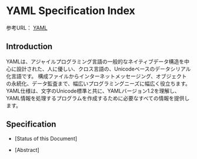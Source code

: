 # YAML Specification Index 

参考URL： [YAML](https://yaml.org/spec/)

## Introduction

YAMLは、アジャイルプログラミング言語の一般的なネイティブデータ構造を中心に設計された、人に優しい、クロス言語の、Unicodeベースのデータシリアル化言語です。
構成ファイルからインターネットメッセージング、オブジェクトの永続化、データ監査まで、幅広いプログラミングニーズに幅広く役立ちます。
YAML仕様は、文字のUnicode標準と共に、YAMLバージョン1.2を理解し、YAML情報を処理するプログラムを作成するために必要なすべての情報を提供します。

## Specification

* [Status of this Document]

* [Abstract]